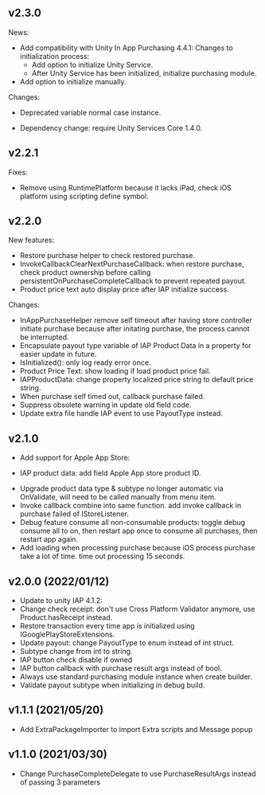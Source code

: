## v2.3.0
News:
- Add compatibility with Unity In App Purchasing 4.4.1:
Changes to initialization process:
	- Add option to initialize Unity Service.
	- After Unity Service has been initialized, initialize purchasing module.
- Add option to initialize manually.

Changes:
- Deprecated variable normal case instance.

- Dependency change: require Unity Services Core 1.4.0.

## v2.2.1
Fixes:
- Remove using RuntimePlatform because it lacks iPad, check iOS platform using scripting define symbol.

## v2.2.0
New features:
- Restore purchase helper to check restored purchase.
- InvokeCallbackClearNextPurchaseCallback: when restore purchase, check product ownership before calling persistentOnPurchaseCompleteCallback to prevent repeated payout.
- Product price text auto display price after IAP initialize success. 

Changes:
- InAppPurchaseHelper remove self timeout after having store controller initiate purchase because after initating purchase, the process cannot be interrupted.
- Encapsulate payout type variable of IAP Product Data in a property for easier update in future.
- IsInitialized(): only log ready error once.
- Product Price Text: show loading if load product price fail. 
- IAPProductData: change property localized price string to default price string.
- When purchase self timed out, callback purchase failed.
- Suppress obsolete warning in update old field code.
- Update extra file handle IAP event to use PayoutType instead.

## v2.1.0
- Add support for Apple App Store:
 + IAP product data: add field Apple App store product ID.
- Upgrade product data type & subtype no longer automatic via OnValidate, will need to be called manually from menu item.
- Invoke callback combine into same function. add invoke callback in purchase failed of IStoreListener.
- Debug feature consume all non-consumable products: toggle debug consume all to on, then restart app once to consume all purchases, then restart app again.
- Add loading when processing purchase because iOS process purchase take a lot of time. time out processing 15 seconds.

## v2.0.0 (2022/01/12)
- Update to unity IAP 4.1.2:
- Change check receipt: don't use Cross Platform Validator anymore, use Product.hasReceipt instead.
- Restore transaction every time app is initialized using IGooglePlayStoreExtensions.
- Update payout: change PayoutType to enum instead of int struct.
- Subtype change from int to string.
- IAP button check disable if owned
- IAP button callback with purchase result args instead of bool.
- Always use standard purchasing module instance when create builder.
- Validate payout subtype when initializing in debug build.

## v1.1.1 (2021/05/20)
- Add ExtraPackageImporter to import Extra scripts and Message popup

## v1.1.0 (2021/03/30)
- Change PurchaseCompleteDelegate to use PurchaseResultArgs instead of passing 3 parameters
